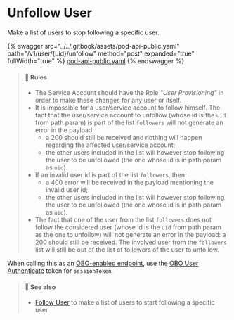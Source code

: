 # Unfollow User

Make a list of users to stop following a specific user.

{% swagger src="../../.gitbook/assets/pod-api-public.yaml" path="/v1/user/{uid}/unfollow" method="post" expanded="true" fullWidth="true" %}
[pod-api-public.yaml](../../.gitbook/assets/pod-api-public.yaml)
{% endswagger %}

> #### 🚧 Rules
>
> * The Service Account should have the Role _"User Provisioning"_ in order to make these changes for any user or itself.
> * It is impossible for a user/service account to follow himself. The fact that the user/service account to unfollow (whose id is the `uid` from path param) is part of the list `followers` will not generate an error in the payload:
>   * a 200 should still be received and nothing will happen regarding the affected user/service account;
>   * the other users included in the list will however stop following the user to be unfollowed (the one whose id is in path param as `uid`).
> * If an invalid user id is part of the list `followers`, then:
>   * a 400 error will be received in the payload mentioning the invalid user id;
>   * the other users included in the list will however stop following the user to be unfollowed (the one whose id is in path param as `uid`).
> * The fact that one of the user from the list `followers` does not follow the considered user (whose id is the `uid` from path param as the one to unfollow) will not generate an error in the payload: a 200 should still be received. The involved user from the `followers` list will still be out of the list of followers of the user to unfollow.

When calling this as an [OBO-enabled endpoint](../apps-on-behalf-of-obo/obo-enabled-endpoints.md#api-endpoints-enabled-for-obo), use the [OBO User Authenticate](../apps-on-behalf-of-obo/obo-rsa-user-authentication-by-user-id.md) token for `sessionToken`.

> #### 📘 See also
>
> * [Follow User](follow-user.md) to make a list of users to start following a specific user
